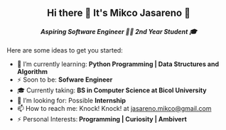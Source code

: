  <h2 align = "center"> Hi there 👋 It's Mikco Jasareno 👋 </h2>

<i><h4 align = "center" font =10> Aspiring Software Engineer 👨‍💻 2nd Year Student 🎓 </h4></i>

Here are some ideas to get you started:

- 🌱 I’m currently learning: <b>Python Programming | Data Structures and Algorithm </b>
- ⚡ Soon to be: <b> Sofware Engineer </b>
- 🎓 Currently taking: <b>BS in Computer Science at Bicol University</b>
- 👯 I’m looking for: Possible <b>Internship</b>
- 📫 How to reach me: Knock! Knock! at jasareno.mikco@gmail.com
- ⚡ Personal Interests:<b> Programming | Curiosity | Ambivert </b>

